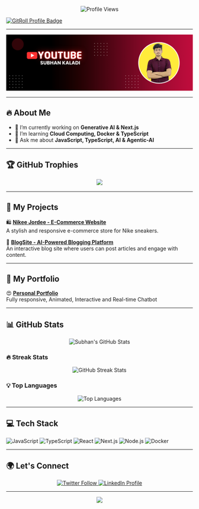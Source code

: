 


<p align="center">
  <img src="https://komarev.com/ghpvc/?username=subhankaladi&color=blue" alt="Profile Views" />
</p>

<a href="https://gitroll.io/profile/ubh88IFNyy4fgd1BRSWq3uN7ubOC3" target="_blank"><img src="https://gitroll.io/api/badges/profiles/v1/ubh88IFNyy4fgd1BRSWq3uN7ubOC3?theme=darkEmerald" alt="GitRoll Profile Badge"/></a>

---

<p align="center">
  <img src="https://github.com/subhankaladi/subhankaladi/blob/main/subhanyt.png" alt="Banner" />
</p>



---

## 🔥 About Me  
- 🔭 I’m currently working on **Generative AI & Next.js**  
- 🌱 I’m learning **Cloud Computing, Docker & TypeScript**  
- 💬 Ask me about **JavaScript, TypeScript, AI & Agentic-AI**  

---

## 🏆 GitHub Trophies  
<p align="center">
  <img src="https://github-profile-trophy.vercel.app/?username=subhankaladi&theme=algolia&no-frame=true&no-bg=true&margin-w=15" />
</p>

---

## 🚀 My Projects  
🛍️ [**Nikee Jordee - E-Commerce Website**](https://nikeejordee.vercel.app/)  
A stylish and responsive e-commerce store for Nike sneakers.  

📝 [**BlogSite - AI-Powered Blogging Platform**](https://blogsite-with-sanity.vercel.app/)  
An interactive blog site where users can post articles and engage with content.  

---

## 📂 My Portfolio  
😍 [**Personal Portfolio**](https://subhankaladi.vercel.app/)  
Fully responsive, Animated, Interactive and Real-time Chatbot

---

## 📊 GitHub Stats  
<p align="center">
  <img src="https://github-readme-stats.vercel.app/api?username=subhankaladi&show_icons=true&theme=algolia&cache_seconds=86400" alt="Subhan's GitHub Stats" />
</p>

### 🔥 Streak Stats  
<p align="center">
  <img src="https://streak-stats.demolab.com/?user=subhankaladi&theme=algolia" alt="GitHub Streak Stats" />
</p>

### 💡 Top Languages  
<p align="center">
  <img src="https://github-readme-stats.vercel.app/api/top-langs/?username=subhankaladi&layout=compact&theme=algolia" alt="Top Languages" />
</p>

---

## 💻 Tech Stack  
![JavaScript](https://img.shields.io/badge/JavaScript-F7DF1E?style=for-the-badge&logo=javascript&logoColor=black)
![TypeScript](https://img.shields.io/badge/TypeScript-3178C6?style=for-the-badge&logo=typescript&logoColor=white)
![React](https://img.shields.io/badge/React-61DAFB?style=for-the-badge&logo=react&logoColor=black)
![Next.js](https://img.shields.io/badge/Next.js-000000?style=for-the-badge&logo=nextdotjs&logoColor=white)
![Node.js](https://img.shields.io/badge/Node.js-339933?style=for-the-badge&logo=nodedotjs&logoColor=white)
![Docker](https://img.shields.io/badge/Docker-2496ED?style=for-the-badge&logo=docker&logoColor=white)

---

## 🌍 Let's Connect  
<p align="center">
  <a href="https://twitter.com/subhankaladi15">
    <img src="https://img.shields.io/twitter/follow/subhankaladi?style=social" alt="Twitter Follow" />
  </a>
  <a href="https://linkedin.com/in/subhankaladi">
    <img src="https://img.shields.io/badge/LinkedIn-Connect-blue?style=for-the-badge&logo=linkedin" alt="LinkedIn Profile" />
  </a>
</p>

---

<p align="center">
  <img src="https://media.giphy.com/media/QTfX9Ejfra3ZmNxh6B/giphy.gif" width="300px">
</p>
